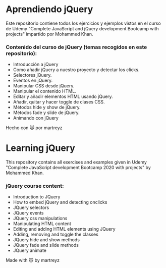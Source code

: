 # Aprendiendo jQuery

Este repositorio contiene todos los ejercicios y ejemplos vistos en el curso de Udemy "Complete JavaScript and jQuery development Bootcamp with projects" impartido por Mohammed Khan.

### Contenido del curso de jQuery (temas recogidos en este repositorio):

- Introducción a jQuery
- Como añadir jQuery a nuestro proyecto y detectar los clicks.
- Selectores jQuery.
- Eventos en jQuery.
- Manipular CSS desde jQuery.
- Manipular el contenido HTML.
- Editar y añadir elementos HTML usando jQuery.
- Añadir, quitar y hacer toggle de clases CSS.
- Métodos hide y show de jQuery.
- Métodos fade y slide de jQuery.
- Animando con jQuery

Hecho con :cat: por martreyz



# Learning jQuery

This repository contains all exercises and examples given in Udemy "Complete JavaScript development Bootcamp 2020 with projects" by Mohammed Khan.

### jQuery course content:

- Introduction to JQuery
- How to embed jQuery and detecting onclicks
- JQuery selectors
- JQuery events
- JQuery css manipulations
- Manipulating HTML content
- Editing and adding HTML elements using JQuery
- Adding, removing and toggle the classes
- JQuery hide and show methods
- JQuery fade and slide methods
- JQuery animate

Made with :cat: by martreyz
